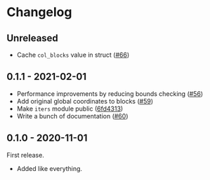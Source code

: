 
# Changelog

## Unreleased

- Cache `col_blocks` value in struct ([#66])

[#66]: https://github.com/gunvirranu/block-grid/pull/66

## 0.1.1 - 2021-02-01

- Performance improvements by reducing bounds checking ([#56])
- Add original global coordinates to blocks ([#59])
- Make `iters` module public ([6fd4313])
- Write a bunch of documentation ([#60])

[#56]: https://github.com/gunvirranu/block-grid/pull/56
[#59]: https://github.com/gunvirranu/block-grid/pull/59
[6fd4313]: https://github.com/gunvirranu/block-grid/commit/6fd431394ffa94ea50fee58f9610cc3e5aa04280
[#60]: https://github.com/gunvirranu/block-grid/pull/60

## 0.1.0 - 2020-11-01

First release.

- Added like everything.


